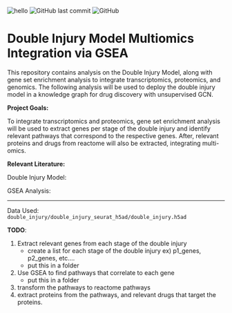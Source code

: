 ![hello](https://img.shields.io/badge/Author-Irsyad-blue) 
![GitHub last commit](https://img.shields.io/github/last-commit/irsyadadam/double_injury_gsea)
![GitHub](https://img.shields.io/github/license/irsyadadam/double_injury_gsea)
# Double Injury Model Multiomics Integration via GSEA

This repository contains analysis on the Double Injury Model, along with gene set enrichment analysis to integrate transcriptomics, proteomics, and genomics. The following analysis will be used to deploy the double injury model in a knowledge graph for drug discovery with unsupervised GCN.

**Project Goals:**

To integrate transcriptomics and proteomics, gene set enrichment analysis will be used to extract genes per stage of the double injury and identify relevant pathways that correspond to the respective genes. After, relevant proteins and drugs from reactome will also be extracted, integrating multi-omics. 

**Relevant Literature:**

Double Injury Model:

GSEA Analysis:

------------

Data Used: <code> double_injury/double_injury_seurat_h5ad/double_injury.h5ad </code>

**TODO**:
1. Extract relevant genes from each stage of the double injury
    - create a list for each stage of the double injury ex) p1_genes, p2_genes, etc....
    - put this in a folder
2. Use GSEA to find pathways that correlate to each gene
    - put this in a folder
3. transform the pathways to reactome pathways
4. extract proteins from the pathways, and relevant drugs that target the proteins. 